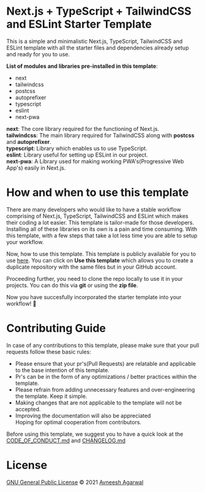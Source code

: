 # Next.js + TypeScript + TailwindCSS and ESLint Starter Template

This is a simple and minimalistic Next.js, TypeScript, TailwindCSS and ESLint template with all the starter files and dependencies already setup and ready for you to use. 

**List of modules and libraries pre-installed in this template**:
- next
- tailwindcss
- postcss
- autoprefixer
- typescript 
- eslint
- next-pwa

**next**: The core library required for the functioning of Next.js. <br>
**tailwindcss**: The main library required for TailwindCSS along with **postcss** and **autoprefixer**. <br>
**typescript**: Library which enables us to use TypeScript. <br>
**eslint**: Library useful for setting up ESLint in our project. <br>
**next-pwa**: A Library used for making working PWA's(Progressive Web App's) easily in Next.js.

# How and when to use this template

There are many developers who would like to have a stable workflow comprising of Next.js, TypeScript, TailwindCSS and ESLint which makes their coding a lot easier. This template is tailor-made for those developers. Installing all of these libraries on its own is a pain and time consuming. With this template, with a few steps that take a lot less time you are able to setup your workflow. 

Now, how to use this template. This template is publicly available for you to use [here](https://github.com/avneesh0612/next-starter). You can click on **Use this template** which allows you to create a duplicate repository with the same files but in your GitHub account.

Proceeding further, you need to clone the repo locally to use it in your projects. You can do this via **git** or using the **zip file**. 

Now you have succesfully incorporated the starter template into your workflow! 🥳

# Contributing Guide
In case of any contributions to this template, please make sure that your pull requests follow these basic rules:
- Please ensure that your pr's(Pull Requests) are relatable and applicable to the base intention of this template.
- Pr's can be in the form of any optimizations / better practices within the template.
- Please refrain from adding unnecessary features and over-engineering the template. Keep it simple.
- Making changes that are not applicable to the template will not be accepted.
- Improving the documentation will also be appreciated <br>
Hoping for optimal cooperation from contributors.

Before using this template, we suggest you to have a quick look at the [CODE_OF_CONDUCT.md](https://github.com/avneesh0612/next-starter/blob/main/CODE_OF_CONDUCT.md) and [CHANGELOG.md](https://github.com/avneesh0612/next-starter/blob/main/CHANGELOG.md)

# License
[GNU General Public License](https://github.com/avneesh0612/next-starter/blob/main/LICENSE) © 2021 [Avneesh Agarwal](https://github.com/avneesh0612)